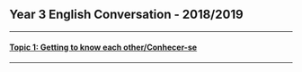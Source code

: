 ## Year 3 English Conversation - 2018/2019

***

#### [Topic 1: Getting to know each other/Conhecer-se](https://tangerina-pt.github.io/English/GTKEO_C_18_19)

***
